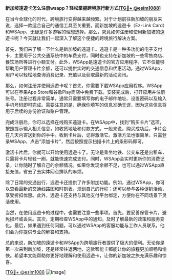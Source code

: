 **新加坡遠遊卡怎么注册wsapp？轻松掌握跨境旅行新方式[[TG💪+ @esim1088](https://t.me/s/esim1088)]**

在当今全球化的时代，跨境旅行变得越来越频繁。对于计划前往新加坡的朋友来说，选择一款适合自己的通信工具至关重要。而新加坡的遠遊卡（Ez-Link Card）和WSApp，无疑是许多游客的理想选择。那么，究竟如何注册和使用新加坡的遠遊卡呢？今天就让我们一起深入了解这个便捷的跨境旅行解决方案。

首先，我们来了解一下什么是新加坡的遠遊卡。遠遊卡是一种多功能的电子支付卡，主要用于公共交通系统中的车费支付，同时也支持在新加坡的一些零售商店、餐饮场所等进行小额支付。此外，WSApp是遠遊卡的官方应用程序，它不仅能够帮助用户管理卡片余额，还可以提供实时的交通信息和优惠活动。通过WSApp，用户可以轻松地查询消费记录、充值以及获取最新的活动资讯。

那么，如何注册并使用远遊卡呢？首先，你需要下载WSApp应用程序。WSApp可以在苹果App Store和谷歌Play商店中免费下载。安装完成后，打开应用并注册账号。注册过程非常简单，通常只需要填写你的电子邮件地址、设置密码以及输入手机号码即可完成。需要注意的是，确保你填写的信息准确无误，因为这些信息将用于后续的身份验证和账户管理。

完成注册后，你可以选择在线购买遠遊卡。在WSApp中，找到“购买卡片”选项，按照提示输入相关信息，如收货地址和付款方式。一般来说，购买成功后，卡片会在几天内寄送到你的手中。收到卡片后，记得激活它。激活方法也很简单，只需登录WSApp，点击“添加卡片”，然后按照提示扫描卡片上的条形码即可。

激活卡片后，你就可以开始使用远遊卡了。无论是乘坐地铁、公交车还是出租车，只需将卡片轻轻一刷，就能快速完成支付。同时，WSApp会实时更新你的消费记录，让你随时了解自己的余额情况。如果你发现余额不足，也可以通过WSApp直接充值，省去了去实体网点排队的麻烦。

除了日常的交通出行，远遊卡还提供了许多附加功能。例如，通过WSApp，你可以查看最新的交通线路图和时刻表，规划自己的行程；还可以参与各种促销活动，享受折扣优惠。此外，远遊卡还支持与其他支付平台绑定，方便你在不同场景下灵活使用。

当然，在使用远遊卡的过程中，也需要注意一些事项。首先，要妥善保管卡片，避免损坏或丢失。其次，定期检查WSApp中的通知，及时了解最新的政策和服务变化。最后，如果遇到任何问题，可以通过WSApp的客服功能与工作人员联系，他们会为你提供专业的解答和支持。

总的来说，新加坡的遠遊卡和WSApp为跨境旅行者提供了极大的便利。无论你是第一次来到新加坡，还是经常往返两地，这款智能卡都能让你的旅程更加顺畅和愉快。希望本文能帮助你更好地理解和使用远遊卡，让你的新加坡之旅充满乐趣和惊喜。

[[TG💪+ @esim1088](https://t.me/s/esim1088) ![Image](https://i.postimg.cc/4NQfJmqS/Snipaste-2025-05-13-00-14-12.png)]